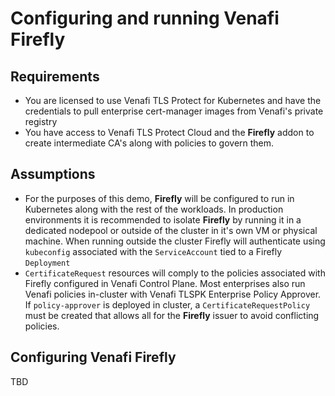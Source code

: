 # Configuring and running Venafi Firefly 

## Requirements  
- You are licensed to use Venafi TLS Protect for Kubernetes and have the credentials to pull enterprise cert-manager images from Venafi's private registry
- You have access to Venafi TLS Protect Cloud and the **Firefly** addon to create intermediate CA's along with policies to govern them. 

## Assumptions 
- For the purposes of this demo, **Firefly** will be configured to run in Kubernetes along with the rest of the workloads. In production environments it is recommended to isolate **Firefly** by running it in a dedicated nodepool or outside of the cluster in it's own VM or physical machine. When running outside the cluster Firefly will authenticate using `kubeconfig` associated with the `ServiceAccount` tied to a Firefly `Deployment`
- `CertificateRequest` resources will comply to the policies associated with Firefly configured in Venafi Control Plane. Most enterprises also run Venafi policies in-cluster with Venafi TLSPK Enterprise Policy Approver. If `policy-approver` is deployed in cluster, a `CertificateRequestPolicy` must be created that allows all for the **Firefly** issuer to avoid conflicting policies.    

## Configuring Venafi Firefly 
TBD